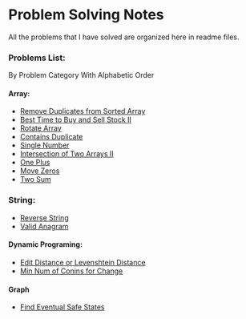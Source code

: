 # Problem Solving Notes

All the problems that I have solved are organized here in readme files.

### Problems List:
By Problem Category With Alphabetic Order

#### Array:
- [Remove Duplicates from Sorted Array](https://github.com/khabib97/problem-solving-notes/blob/main/array/RemoveDuplicates.md)
- [Best Time to Buy and Sell Stock II](https://github.com/khabib97/problem-solving-notes/blob/main/array/BestTimeToBuyAndSell.md)
- [Rotate Array](https://github.com/khabib97/problem-solving-notes/blob/main/array/RotateArray.md)
- [Contains Duplicate](https://github.com/khabib97/problem-solving-notes/blob/main/array/ContainsDuplicate.md)
- [Single Number](https://github.com/khabib97/problem-solving-notes/blob/main/array/SingleNumber.md)
- [Intersection of Two Arrays II](https://github.com/khabib97/problem-solving-notes/blob/main/array/IntersectionOfTwoArraysII.md)
- [One Plus](https://github.com/khabib97/problem-solving-notes/blob/main/array/PlusOne.md)
- [Move Zeros](https://github.com/khabib97/problem-solving-notes/blob/main/array/MoveZeros.md)
- [Two Sum](https://github.com/khabib97/problem-solving-notes/blob/main/array/TwoSum.md)

### String:
- [Reverse String](https://github.com/khabib97/problem-solving-notes/blob/main/string/ReverseString.md)
- [Valid Anagram](https://github.com/khabib97/problem-solving-notes/blob/main/string/ValidAnagram.md)

#### Dynamic Programing:
- [Edit Distance or Levenshtein Distance](https://github.com/khabib97/problem-solving-notes/blob/main/dynamic-programming/levenshtein-distance-problem.md)
- [Min Num of Conins for Change](https://github.com/khabib97/problem-solving-notes/blob/main/dynamic-programming/min-number-of-coins-for-change.md)


#### Graph
- [Find Eventual Safe States](https://github.com/khabib97/problem-solving-notes/blob/main/graph/find-eventual-safe-states.md)


